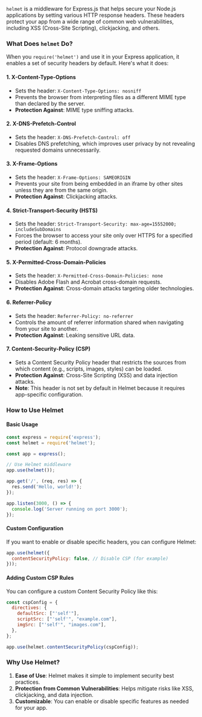 `helmet` is a middleware for Express.js that helps secure your Node.js applications by setting various HTTP response headers. These headers protect your app from a wide range of common web vulnerabilities, including XSS (Cross-Site Scripting), clickjacking, and others.

### What Does `helmet` Do?
When you `require('helmet')` and use it in your Express application, it enables a set of security headers by default. Here's what it does:

#### 1. **X-Content-Type-Options**
- Sets the header: `X-Content-Type-Options: nosniff`
- Prevents the browser from interpreting files as a different MIME type than declared by the server.
- **Protection Against**: MIME type sniffing attacks.

#### 2. X-DNS-Prefetch-Control
- Sets the header: `X-DNS-Prefetch-Control: off`
- Disables DNS prefetching, which improves user privacy by not revealing requested domains unnecessarily.

#### 3. X-Frame-Options
- Sets the header: `X-Frame-Options: SAMEORIGIN`
- Prevents your site from being embedded in an iframe by other sites unless they are from the same origin.
- **Protection Against**: Clickjacking attacks.

#### 4. Strict-Transport-Security (HSTS)
- Sets the header: `Strict-Transport-Security: max-age=15552000; includeSubDomains`
- Forces the browser to access your site only over HTTPS for a specified period (default: 6 months).
- **Protection Against**: Protocol downgrade attacks.

#### 5. X-Permitted-Cross-Domain-Policies
- Sets the header: `X-Permitted-Cross-Domain-Policies: none`
- Disables Adobe Flash and Acrobat cross-domain requests.
- **Protection Against**: Cross-domain attacks targeting older technologies.

#### 6. Referrer-Policy
- Sets the header: `Referrer-Policy: no-referrer`
- Controls the amount of referrer information shared when navigating from your site to another.
- **Protection Against**: Leaking sensitive URL data.

#### 7. Content-Security-Policy (CSP)
- Sets a Content Security Policy header that restricts the sources from which content (e.g., scripts, images, styles) can be loaded.
- **Protection Against**: Cross-Site Scripting (XSS) and data injection attacks.
- **Note**: This header is not set by default in Helmet because it requires app-specific configuration.

### How to Use Helmet
#### Basic Usage
```javascript
const express = require('express');
const helmet = require('helmet');

const app = express();

// Use Helmet middleware
app.use(helmet());

app.get('/', (req, res) => {
  res.send('Hello, world!');
});

app.listen(3000, () => {
  console.log('Server running on port 3000');
});
```

#### Custom Configuration
If you want to enable or disable specific headers, you can configure Helmet:

```javascript
app.use(helmet({
  contentSecurityPolicy: false, // Disable CSP (for example)
}));
```

#### Adding Custom CSP Rules
You can configure a custom Content Security Policy like this:

``` javascript
const cspConfig = {
  directives: {
    defaultSrc: ["'self'"],
    scriptSrc: ["'self'", "example.com"],
    imgSrc: ["'self'", "images.com"],
  },
};

app.use(helmet.contentSecurityPolicy(cspConfig));
```

### Why Use Helmet?
1. **Ease of Use**: Helmet makes it simple to implement security best practices.
2. **Protection from Common Vulnerabilities**: Helps mitigate risks like XSS, clickjacking, and data injection.
3. **Customizable**: You can enable or disable specific features as needed for your app.